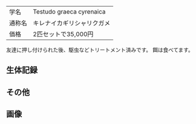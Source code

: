 |||
|:-|:-|
| 学名 | Testudo graeca cyrenaica |
| 通称名 | キレナイカギリシャリクガメ |
| 価格 | 2匹セットで35,000円 |

友達に押し付けられた後、駆虫などトリートメント済みです。
餌は食べてます。

## 生体記録

## その他

## 画像
